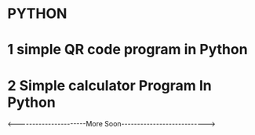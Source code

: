 # PYTHON
# 1 simple QR code program in Python
# 2 Simple calculator Program In Python


<----------------------More Soon--------------------------->
